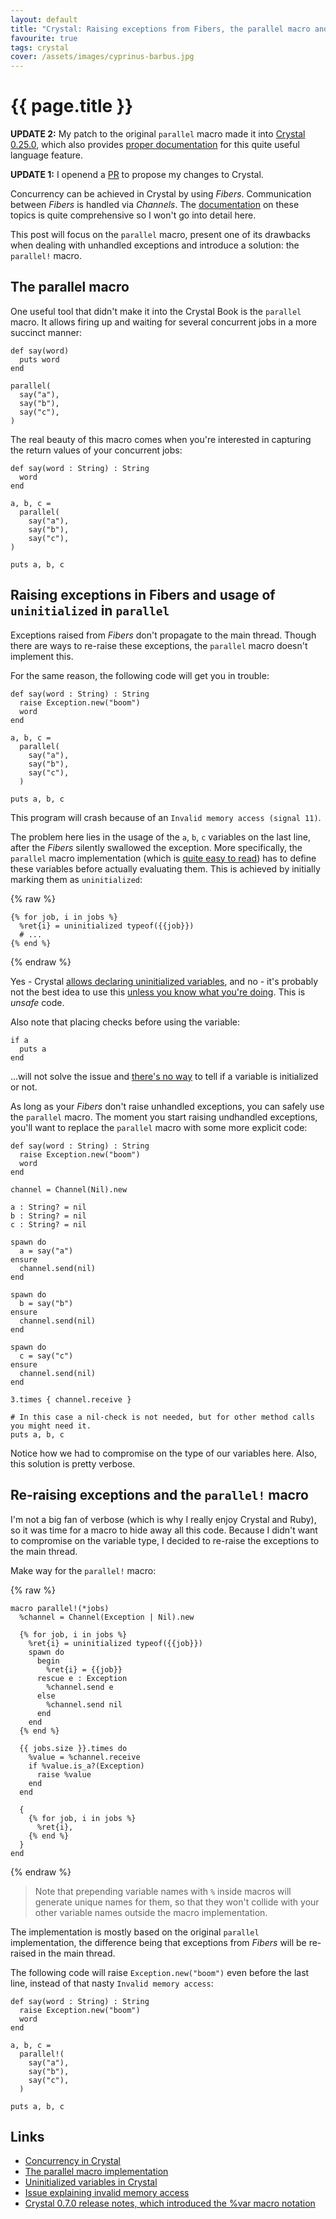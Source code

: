 ```yaml
---
layout: default
title: "Crystal: Raising exceptions from Fibers, the parallel macro and invalid memory access"
favourite: true
tags: crystal
cover: /assets/images/cyprinus-barbus.jpg
---
```


# {{ page.title }}

**UPDATE 2:** My patch to the original `parallel` macro made it into [Crystal 0.25.0](https://github.com/crystal-lang/crystal/releases/tag/0.25.0), which also provides [proper documentation](https://crystal-lang.org/api/0.25.0/toplevel.html#parallel%28%2Ajobs%29-macro) for this quite useful language feature.

**UPDATE 1:** I openend a [PR](https://github.com/crystal-lang/crystal/pull/5726) to propose my changes to Crystal.

Concurrency can be achieved in Crystal by using *Fibers*. Communication between *Fibers* is handled via *Channels*. The [documentation](https://crystal-lang.org/docs/guides/concurrency.html) on these topics is quite comprehensive so I won't go into detail here.

This post will focus on the `parallel` macro, present one of its drawbacks when dealing with unhandled exceptions and introduce a solution: the `parallel!` macro.

## The parallel macro

One useful tool that didn't make it into the Crystal Book is the `parallel` macro. It allows firing up and waiting for several concurrent jobs in a more succinct manner:

```crystal
def say(word)
  puts word
end

parallel(
  say("a"),
  say("b"),
  say("c"),
)
```

The real beauty of this macro comes when you're interested in capturing the return values of your concurrent jobs:

```crystal
def say(word : String) : String
  word
end

a, b, c =
  parallel(
    say("a"),
    say("b"),
    say("c"),
)

puts a, b, c
```

## Raising exceptions in Fibers and usage of `uninitialized` in `parallel`

Exceptions raised from *Fibers* don't propagate to the main thread. Though there are ways to re-raise these exceptions, the `parallel` macro doesn't implement this.

For the same reason, the following code will get you in trouble:

```crystal
def say(word : String) : String
  raise Exception.new("boom")
  word
end

a, b, c =
  parallel(
    say("a"),
    say("b"),
    say("c"),
  )

puts a, b, c
```

This program will crash because of an `Invalid memory access (signal 11)`.

The problem here lies in the usage of the `a`, `b`, `c` variables on the last line, after the *Fibers* silently swallowed the exception. More specifically, the `parallel` macro implementation (which is [quite easy to read](https://github.com/crystal-lang/crystal/blob/v0.24.1/src/concurrent.cr#L131)) has to define these variables before actually evaluating them. This is achieved by initially marking them as `uninitialized`:

{% raw %}
```crystal
{% for job, i in jobs %}
  %ret{i} = uninitialized typeof({{job}})
  # ...
{% end %}
```
{% endraw %}

Yes - Crystal [allows declaring uninitialized variables](https://crystal-lang.org/docs/syntax_and_semantics/declare_var.html), and no - it's probably not the best idea to use this [unless you know what you're doing](https://github.com/crystal-lang/crystal/issues/4544#issuecomment-307612363). This is *unsafe* code.

Also note that placing checks before using the variable:

```crystal
if a
  puts a
end
```

...will not solve the issue and [there's no way](https://github.com/crystal-lang/crystal/issues/4544#issuecomment-307635912) to tell if a variable is initialized or not.

As long as your *Fibers* don't raise unhandled exceptions, you can safely use the `parallel` macro. The moment you start raising undhandled exceptions, you'll want to replace the `parallel` macro with some more explicit code:

```crystal
def say(word : String) : String
  raise Exception.new("boom")
  word
end

channel = Channel(Nil).new

a : String? = nil
b : String? = nil
c : String? = nil

spawn do
  a = say("a")
ensure
  channel.send(nil)
end

spawn do
  b = say("b")
ensure
  channel.send(nil)
end

spawn do
  c = say("c")
ensure
  channel.send(nil)
end

3.times { channel.receive }

# In this case a nil-check is not needed, but for other method calls you might need it.
puts a, b, c
```

Notice how we had to compromise on the type of our variables here. Also, this solution is pretty verbose.

## Re-raising exceptions and the `parallel!` macro

I'm not a big fan of verbose (which is why I really enjoy Crystal and Ruby), so it was time for a macro to hide away all this code. Because I didn't want to compromise on the variable type, I decided to re-raise the exceptions to the main thread.

Make way for the `parallel!` macro:

{% raw %}
```crystal
macro parallel!(*jobs)
  %channel = Channel(Exception | Nil).new

  {% for job, i in jobs %}
    %ret{i} = uninitialized typeof({{job}})
    spawn do
      begin
        %ret{i} = {{job}}
      rescue e : Exception
        %channel.send e
      else
        %channel.send nil
      end
    end
  {% end %}

  {{ jobs.size }}.times do
    %value = %channel.receive
    if %value.is_a?(Exception)
      raise %value
    end
  end

  {
    {% for job, i in jobs %}
      %ret{i},
    {% end %}
  }
end
```
{% endraw %}

> Note that prepending variable names with `%` inside macros will generate unique names for them, so that they won't collide with your other variable names outside the macro implementation.

The implementation is mostly based on the original `parallel` implementation, the difference being that exceptions from *Fibers* will be re-raised in the main thread.

The following code will raise `Exception.new("boom")` even before the last line, instead of that nasty `Invalid memory access`:

```crystal
def say(word : String) : String
  raise Exception.new("boom")
  word
end

a, b, c =
  parallel!(
    say("a"),
    say("b"),
    say("c"),
  )

puts a, b, c
```

## Links

* [Concurrency in Crystal](https://crystal-lang.org/docs/guides/concurrency.html)
* [The parallel macro implementation](https://github.com/crystal-lang/crystal/blob/v0.24.1/src/concurrent.cr#L131)
* [Uninitialized variables in Crystal](https://crystal-lang.org/docs/syntax_and_semantics/declare_var.html)
* [Issue explaining invalid memory access](https://github.com/crystal-lang/crystal/issues/4544)
* [Crystal 0.7.0 release notes, which introduced the %var macro notation](https://github.com/crystal-lang/crystal/releases/tag/0.7.0)
